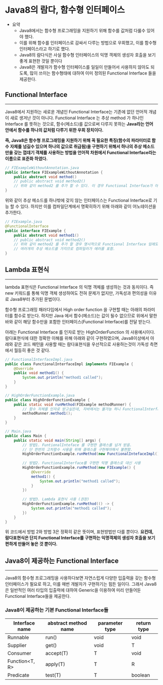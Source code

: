 # Java8의 람다, 함수형 인터페이스

- 요약
    - Java8에서는 함수형 프로그래밍을 지원하기 위해 함수를 값처럼 다룰수 있어야 했다.
    - 이를 위해 함수를 인터페이스로 감싸서 다루는 방법으로 우회했고, 이를 함수형 인터페이스라고 하기로 했다.
    - Java8의 람다식은 사실 함수형 인터페이스의 익명 객체의 생성자 호출을 보기좋게 표현한 것일 뿐이다
    - Java8은 개발자가 함수형 인터페이스를 일일이 만들어서 사용하지 않아도 되도록, 많이 쓰이는 함수형태에 대하여 이미 정의된 Functional Interface 들을 제공한다.

## Functional Interface

---

Java8에서 지원하는 새로운 개념인 Functional Interface는 기존에 없던 언어적 개념이 새로 생겨난 것이 아니다. Functional Interface 는 추상 method 가 하나인 Interface 를 뜻하는 것으로, 함수(메소드)를 값으로써 다루지 못하는 **Java라는 언어 안에서 함수를 하나의 값처럼 다루기 위한 우회 장치이다.**

**즉, Java8은 함수형 프로그래밍을 지원하기 위해 꼭 필요한 특징(함수의 파라미터로 함수 자체를 넘길수 있으며 하나의 값으로 취급됨)을 구현하기 위해서 하나의 추상 메소드만을 갖는 껍데기 객체를 사용하는 방법을 언어적 차원에서 Functional Interface라는 이름으로 표준화 하였다.**

```java
// FIExampleWithoutAnnotation.java
public interface FIExampleWithoutAnnotation {
	public abstract void method()
	// public abstract void method2()  
	// 위와 같이 method2 를 추가 할 수 있다. 이 경우 Functional Interface가 아니게 된다.
}
```

위와 같이 추상 메소드를 하나밖에 갖지 않는 인터페이스는 Functional Interface로 기능 할 수 있다. 하지만 이를 컴파일단계에서 명확히하기 위해 아래와 같이 어노테이션을 추가한다.

```java
// FIExample.java
@FunctionalInterface
public interface FIExample {
	public abstract void method1()
	// public abstract void method2()
	// 위와 같이 method2 를 추가 할 경우 명시적으로 Functional Interface 임에도 불구하고
	// 여러개의 추상 메소드를 가지므로 컴파일러가 에러를 표함.
}
```

## Lambda 표현식

---

lambda 표현식은 Functional Interface 의 익명 객체를 생성하는 것과 동치이다. 즉 new 키워드를 통해 익명 객체 생성하여도 전혀 문제가 없지만, 가독성과 편의성을 이유로 Java8부터 추가된 문법이다.

함수형 프로그래밍 패러다임에서 High order function 을 구현할 때는 아래의  파라미터를 함수로 받는다. 하지만  Java 에서 함수(메소드)는 값이 될수 없으므로 위에서 말한 바와 같이 해당 함수만을 포함한 인터페이스(Functional Interface)를 전달 받는다.

아래는 Functional Interface 를 인자로 받는 HighOrderFunction 의 사용예시이다. 람다표현식에 대한 정확한 이해를 위해 아래와 같이 구현하였으며, Java8이상에서 아래와 같은 코드 패턴을 사용할 때는 람다표현식을 우선적으로 사용하는것이 가독성 측면에서 월등히 좋은 것 같다.

```java
// FunctionalInterfaceImpl.java
public class FunctionalInterfaceImpl implements FIExample {
	@Override
	public void method1() {
		System.out.println("method1 called");
	}
}

// HighOrderFunctionExample.java
public class HighOrderFunctionExample {
	public static void runMethod(FIExample methodRunner) {
		// 함수 자체를 인자로 받고싶은데, 자바에서는 불가능 하니 FunctionalInterface 를 인자로 받음
		methodRunner.method1();
	}
}

// Main.java
public class Main {
	public static void main(String[] args) {
		// 방법1. FuntionalInteface 를 구현한 클래스를 넘겨 받음.
		// 단 한번의 고차함수 사용을 위해 클래스를 구현해야해서 불편함.
		HighOrderFunctionExample.runMethod(new FunctionalIntefaceImpl());
		
		// 방법2. FunctionalInterface를 구현한 익명 클래스로 대신 사용
		HighOrderFunctionExample.runMethod(new FIExample() {
			@Override
			method1() {
				System.out.println("method1 called");
			}
		})
		
		// 방법3. Lambda 표현식 사용 (권장)
		HighOrderFunctionExample.runMethod(() -> {
			System.out.println("method1 called");
		})
	}
}
```

위 코드에서 방법 2와 방법 3은 정확히 같은 뜻이며, 표현방법만 다를 뿐이다. **요컨데, 람다표현식은 단지 Functional Interface를 구현하는 익명객체의 생성자 호출을 보기 편하게 만들어 놓은 것 뿐이다.**


## Java8이 제공하는 Functional Interface

---

Java8의 함수형 프로그래밍을 사용하다보면 자연스럽게 다양한 입출력을 갖는 함수형 인터페이스가 필요로 하고, 이를 매번 개발자가 구현하기는 힘든 일이다. 그래서 Java8은 일반적인 여러 타입의 입출력에 대하여 Generic을 이용하여  미리 만들어둔 Functional Interface들을 제공한다.

### Java8이 제공하는 기본 Functional Interface들
| Interface name | abstract method name | parameter type | return type |
| ---- | ---- | ---- | ---- |
| Runnable | run() | void | void |
| Supplier<T> | get() | void | T |
| Consumer<T> | accept(T) | T | void |
| Function<T, R> | apply(T) | T | R |
| Predicate<T> | test(T) | T | boolean |
